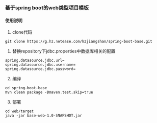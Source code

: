 ### 基于spring boot的web类型项目模板
#### 使用说明
1. clone代码
```
git clone https://g.hz.netease.com/hzjiangshan/spring-boot-base.git
```
1. 替换repository下jdbc.properties中数据库相关的配置
```
spring.datasource.jdbc.url=
spring.datasource.jdbc.username=
spring.datasource.jdbc.password=
```
2. 编译
```
cd spring-boot-base
mvn clean package -Dmaven.test.skip=true
```

3. 部署
```
cd web/target
java -jar base-web-1.0-SNAPSHOT.jar
```
